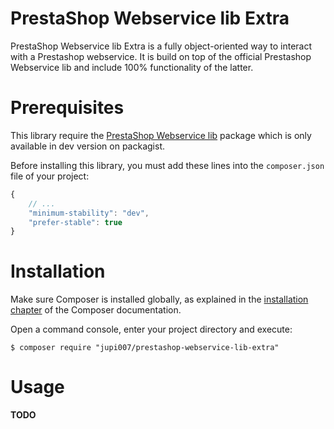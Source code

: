 PrestaShop Webservice lib Extra
===============================

PrestaShop Webservice lib Extra is a fully object-oriented way to interact with a Prestashop webservice. It is build on top of the official Prestashop Webservice lib and include 100% functionality of the latter.

Prerequisites
=============

This library require the [PrestaShop Webservice lib](https://github.com/PrestaShop/PrestaShop-webservice-lib) package which is only available in dev version on packagist.

Before installing this library, you must add these lines into the `composer.json` file of your project:

```js
{
    // ...
    "minimum-stability": "dev",
    "prefer-stable": true
}
```

Installation
============

Make sure Composer is installed globally, as explained in the
[installation chapter](https://getcomposer.org/doc/00-intro.md)
of the Composer documentation.

Open a command console, enter your project directory and execute:

```console
$ composer require "jupi007/prestashop-webservice-lib-extra"
```

Usage
=====

**TODO**

